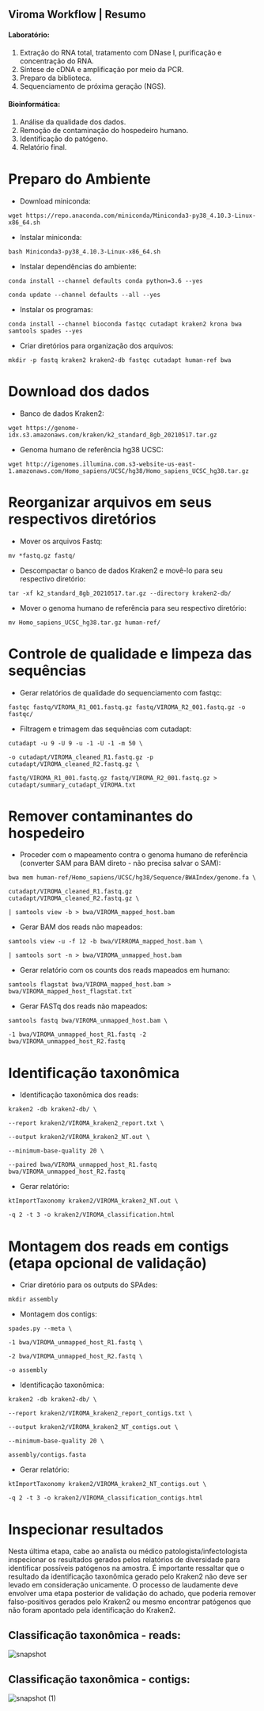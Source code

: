 ## Viroma Workflow | Resumo

#### Laboratório:

1. Extração do RNA total, tratamento com DNase I, purificação e concentração do RNA.
2. Síntese de cDNA e amplificação por meio da PCR.
3. Preparo da biblioteca.
4. Sequenciamento de próxima geração (NGS).

#### Bioinformática:
1. Análise da qualidade dos dados.
2. Remoção de contaminação do hospedeiro humano.
3. Identificação do patógeno.
4. Relatório final.

# Preparo do Ambiente

- Download miniconda:

```wget https://repo.anaconda.com/miniconda/Miniconda3-py38_4.10.3-Linux-x86_64.sh```

- Instalar miniconda:
 
```bash Miniconda3-py38_4.10.3-Linux-x86_64.sh```

- Instalar dependências do ambiente:

```conda install --channel defaults conda python=3.6 --yes```

```conda update --channel defaults --all --yes```

- Instalar os programas:
 
```conda install --channel bioconda fastqc cutadapt kraken2 krona bwa samtools spades --yes```

- Criar diretórios para organização dos arquivos:

```mkdir -p fastq kraken2 kraken2-db fastqc cutadapt human-ref bwa```

# Download dos dados

- Banco de dados Kraken2:

```wget https://genome-idx.s3.amazonaws.com/kraken/k2_standard_8gb_20210517.tar.gz```

- Genoma humano de referência hg38 UCSC:

```wget http://igenomes.illumina.com.s3-website-us-east-1.amazonaws.com/Homo_sapiens/UCSC/hg38/Homo_sapiens_UCSC_hg38.tar.gz```

# Reorganizar arquivos em seus respectivos diretórios

- Mover os arquivos Fastq:

```mv *fastq.gz fastq/ ```

- Descompactar o banco de dados Kraken2 e movê-lo para seu respectivo diretório:

```tar -xf k2_standard_8gb_20210517.tar.gz --directory kraken2-db/```

- Mover o genoma humano de referência para seu respectivo diretório:

```mv Homo_sapiens_UCSC_hg38.tar.gz human-ref/```

# Controle de qualidade e limpeza das sequências

- Gerar relatórios de qualidade do sequenciamento com fastqc:

```fastqc fastq/VIROMA_R1_001.fastq.gz fastq/VIROMA_R2_001.fastq.gz -o fastqc/```

- Filtragem e trimagem das sequências com cutadapt:

```cutadapt -u 9 -U 9 -u -1 -U -1 -m 50 \```

```-o cutadapt/VIROMA_cleaned_R1.fastq.gz -p cutadapt/VIROMA_cleaned_R2.fastq.gz \```

```fastq/VIROMA_R1_001.fastq.gz fastq/VIROMA_R2_001.fastq.gz > cutadapt/summary_cutadapt_VIROMA.txt```

# Remover contaminantes do hospedeiro

- Proceder com o mapeamento contra o genoma humano de referência (converter SAM para BAM direto - não precisa salvar o SAM):

```bwa mem human-ref/Homo_sapiens/UCSC/hg38/Sequence/BWAIndex/genome.fa \```

```cutadapt/VIROMA_cleaned_R1.fastq.gz cutadapt/VIROMA_cleaned_R2.fastq.gz \```

```| samtools view -b > bwa/VIROMA_mapped_host.bam ```

- Gerar BAM dos reads não mapeados:

```samtools view -u -f 12 -b bwa/VIRROMA_mapped_host.bam \```

```| samtools sort -n > bwa/VIROMA_unmapped_host.bam```

- Gerar relatório com os counts dos reads mapeados em humano:

```samtools flagstat bwa/VIROMA_mapped_host.bam > bwa/VIROMA_mapped_host_flagstat.txt```

- Gerar FASTq dos reads não mapeados:

```samtools fastq bwa/VIROMA_unmapped_host.bam \```

```-1 bwa/VIROMA_unmapped_host_R1.fastq -2 bwa/VIROMA_unmapped_host_R2.fastq```

# Identificação taxonômica

- Identificação taxonômica dos reads:

```kraken2 -db kraken2-db/ \```

```--report kraken2/VIROMA_kraken2_report.txt \```

```--output kraken2/VIROMA_kraken2_NT.out \```

```--minimum-base-quality 20 \```
  
```--paired bwa/VIROMA_unmapped_host_R1.fastq bwa/VIROMA_unmapped_host_R2.fastq```

- Gerar relatório:

```ktImportTaxonomy kraken2/VIROMA_kraken2_NT.out \```

```-q 2 -t 3 -o kraken2/VIROMA_classification.html```

# Montagem dos reads em contigs (etapa opcional de validação)

- Criar diretório para os outputs do SPAdes:

```mkdir assembly```

- Montagem dos contigs:

```spades.py --meta \```
 
 ```-1 bwa/VIROMA_unmapped_host_R1.fastq \```
  
 ```-2 bwa/VIROMA_unmapped_host_R2.fastq \```
  
 ```-o assembly ```
 
- Identificação taxonômica:

```kraken2 -db kraken2-db/ \```

```--report kraken2/VIROMA_kraken2_report_contigs.txt \```

```--output kraken2/VIROMA_kraken2_NT_contigs.out \```

```--minimum-base-quality 20 \```

```assembly/contigs.fasta```

- Gerar relatório:

```ktImportTaxonomy kraken2/VIROMA_kraken2_NT_contigs.out \```

```-q 2 -t 3 -o kraken2/VIROMA_classification_contigs.html```

# Inspecionar resultados

Nesta última etapa, cabe ao analista ou médico patologista/infectologista inspecionar os resultados gerados pelos relatórios de diversidade para identificar possíveis patógenos na amostra.
É importante ressaltar que o resultado da identificação taxonômica gerado pelo Kraken2 não deve ser levado em consideração unicamente. O processo de laudamente deve envolver uma etapa posterior de validação do achado, que poderia remover falso-positivos gerados pelo Kraken2 ou mesmo encontrar patógenos que não foram apontado pela identificação do Kraken2.

## Classificação taxonômica - reads:

![snapshot](https://user-images.githubusercontent.com/69684722/152161607-9b681346-4359-40ae-9634-c94375ec0098.svg)


## Classificação taxonômica - contigs:

![snapshot (1)](https://user-images.githubusercontent.com/69684722/152161980-9c79a315-dbbc-4bf2-bc86-5ecdce588254.svg)

